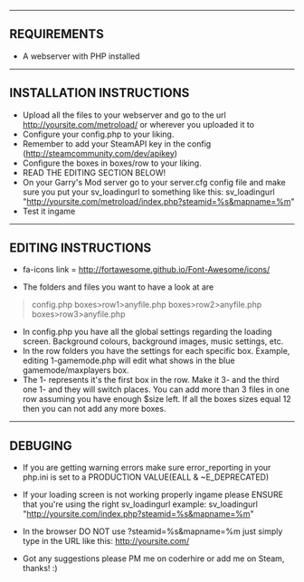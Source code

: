 ---------------------------
REQUIREMENTS
---------------------------
- A webserver with PHP installed


---------------------------
INSTALLATION INSTRUCTIONS
---------------------------
- Upload all the files to your webserver and go to the url
http://yoursite.com/metroload/ or wherever you uploaded it to
- Configure your config.php to your liking.
- Remember to add your SteamAPI key in the config (http://steamcommunity.com/dev/apikey)
- Configure the boxes in boxes/row to your liking.
- READ THE EDITING SECTION BELOW!
- On your Garry's Mod server go to your server.cfg config file and make sure you put your sv_loadingurl to something like this:
sv_loadingurl	"http://yoursite.com/metroload/index.php?steamid=%s&mapname=%m"
- Test it ingame

---------------------------
EDITING INSTRUCTIONS
---------------------------
- fa-icons link = http://fortawesome.github.io/Font-Awesome/icons/

- The folders and files you want to have a look at are
>config.php
>boxes>row1>anyfile.php
>boxes>row2>anyfile.php
>boxes>row3>anyfile.php

- In config.php you have all the global settings regarding the loading screen. Background colours, background images, music settings, etc.
- In the row folders you have the settings for each specific box. Example, editing 1-gamemode.php will edit what shows in the blue gamemode/maxplayers box.
- The 1- represents it's the first box in the row. Make it 3- and the third one 1- and they will switch places. You can add more than 3 files in one row assuming you have enough $size left. If all the boxes sizes equal 12 then you can not add any more boxes.

---------------------------
DEBUGING
---------------------------
- If you are getting warning errors make sure error_reporting in your php.ini is set to a PRODUCTION VALUE(EALL & ~E_DEPRECATED)
- If your loading screen is not working properly ingame please ENSURE that you're using the right sv_loadingurl example:
sv_loadingurl "http://yoursite.com/index.php?steamid=%s&mapname=%m"

- In the browser DO NOT use ?steamid=%s&mapname=%m just simply type in the URL like this: http://yoursite.com/
- Got any suggestions please PM me on coderhire or add me on Steam, thanks! :)
